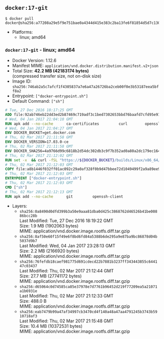 ## `docker:17-git`

```console
$ docker pull docker@sha256:a77208a29e5f9e751bae0a4344d415e383c2ba13fe6f81854d5d7c130075cd59
```

-	Platforms:
	-	linux; amd64

### `docker:17-git` - linux; amd64

-	Docker Version: 1.12.6
-	Manifest MIME: `application/vnd.docker.distribution.manifest.v2+json`
-	Total Size: **42.2 MB (42183174 bytes)**  
	(compressed transfer size, not on-disk size)
-	Image ID: `sha256:746ab2a5c7afcf1f4305837a7e6a47a26726ba2ceb00f0e3b53187eea5bff8a2`
-	Entrypoint: `["docker-entrypoint.sh"]`
-	Default Command: `["sh"]`

```dockerfile
# Tue, 27 Dec 2016 18:17:25 GMT
ADD file:92ab746eb22dd3ed2b87469c719adf3c1bed7302653bbd76baafd7cfd95e911e in / 
# Wed, 04 Jan 2017 21:04:10 GMT
RUN apk add --no-cache 		ca-certificates 		curl 		openssl
# Wed, 04 Jan 2017 21:04:27 GMT
ENV DOCKER_BUCKET=get.docker.com
# Thu, 02 Mar 2017 21:11:58 GMT
ENV DOCKER_VERSION=17.03.0-ce
# Thu, 02 Mar 2017 21:11:58 GMT
ENV DOCKER_SHA256=4a9766d99c6818b2d54dc302db3c9f7b352ad0a80a2dc179ec164a3ba29c2d3e
# Thu, 02 Mar 2017 21:12:02 GMT
RUN set -x 	&& curl -fSL "https://${DOCKER_BUCKET}/builds/Linux/x86_64/docker-${DOCKER_VERSION}.tgz" -o docker.tgz 	&& echo "${DOCKER_SHA256} *docker.tgz" | sha256sum -c - 	&& tar -xzvf docker.tgz 	&& mv docker/* /usr/local/bin/ 	&& rmdir docker 	&& rm docker.tgz 	&& docker -v
# Thu, 02 Mar 2017 21:12:03 GMT
COPY file:a8b1446f032ff01ac092c29a0af328f0b9d47bbee72d1049499f2a9a89ee988a in /usr/local/bin/ 
# Thu, 02 Mar 2017 21:12:03 GMT
ENTRYPOINT ["docker-entrypoint.sh"]
# Thu, 02 Mar 2017 21:12:03 GMT
CMD ["sh"]
# Thu, 02 Mar 2017 21:12:13 GMT
RUN apk add --no-cache 		git 		openssh-client
```

-	Layers:
	-	`sha256:0a8490d0dfd399b3a50e9aaa81dba0d425c3868762d46526b41be00886bcc28b`  
		Last Modified: Tue, 27 Dec 2016 18:19:22 GMT  
		Size: 1.9 MB (1902063 bytes)  
		MIME: application/vnd.docker.image.rootfs.diff.tar.gzip
	-	`sha256:8af50e60f15f49e6f8bd6fd84a5388b6de295a9e87ba9bc86878d04b5037d9b7`  
		Last Modified: Wed, 04 Jan 2017 23:28:13 GMT  
		Size: 2.2 MB (2166920 bytes)  
		MIME: application/vnd.docker.image.rootfs.diff.tar.gzip
	-	`sha256:76fefdb18caef981775d691cdecd22b7881b3237ff343443855c644147c03437`  
		Last Modified: Thu, 02 Mar 2017 21:12:44 GMT  
		Size: 27.7 MB (27741172 bytes)  
		MIME: application/vnd.docker.image.rootfs.diff.tar.gzip
	-	`sha256:d65064c0d74585ca85e37978e7d7761b96452d219f77209ea5a21071a1b6931e`  
		Last Modified: Thu, 02 Mar 2017 21:12:33 GMT  
		Size: 488.0 B  
		MIME: application/vnd.docker.image.rootfs.diff.tar.gzip
	-	`sha256:eab7479b99a47af34997cb3470cd4f140a48a47aa4791245b3743b5910718af3`  
		Last Modified: Thu, 02 Mar 2017 21:15:48 GMT  
		Size: 10.4 MB (10372531 bytes)  
		MIME: application/vnd.docker.image.rootfs.diff.tar.gzip

